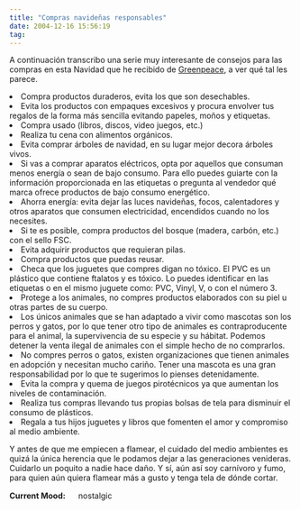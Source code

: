 ```yaml
---
title: "Compras navideñas responsables"
date: 2004-12-16 15:56:19
tag: 
---
```

<p>A continuación transcribo una serie muy interesante de consejos para las compras en esta Navidad que he recibido de <a href="http://www.greenpeace.org.mx/">Greenpeace</a>, a ver qué tal les parece.
</p>
<li>Compra productos duraderos, evita los que son desechables.</li>
<li>Evita los productos con empaques excesivos y procura envolver tus regalos de la forma más sencilla evitando papeles, moños y etiquetas.</li>
<li>Compra usado (libros, discos, video juegos, etc.)</li>
<li>Realiza tu cena con alimentos orgánicos.</li>
<li>Evita comprar árboles de navidad, en su lugar mejor decora árboles vivos.</li>
<li>Si vas a comprar aparatos eléctricos, opta por aquellos que consuman menos energía o sean de bajo consumo. Para ello puedes guiarte con la información proporcionada en las etiquetas o pregunta al vendedor qué marca ofrece productos de bajo consumo energético.</li>
<li>Ahorra energía: evita dejar las luces navideñas, focos, calentadores y otros aparatos que consumen electricidad, encendidos cuando no los necesites.</li>
<li>Si te es posible, compra productos del bosque (madera, carbón, etc.) con el sello FSC.</li>
<li>Evita adquirir productos que requieran pilas.</li>
<li>Compra productos que puedas reusar.</li>
<li>Checa que los juguetes que compres digan no tóxico. El PVC es un plástico que contiene ftalatos y es tóxico. Lo puedes identificar en las etiquetas o en el mismo juguete como: PVC, Vinyl, V, o con el número 3.</li>
<li>Protege a los animales, no compres productos elaborados con su piel u otras partes de su cuerpo.</li>
<li>Los únicos animales que se han adaptado a vivir como mascotas son los perros y gatos, por lo que tener otro tipo de animales es contraproducente para el animal, la supervivencia de su especie y su hábitat. Podemos detener la venta ilegal de animales con el simple hecho de no comprarlos.</li>
<li>No compres perros o gatos, existen organizaciones que tienen animales en adopción y necesitan mucho cariño. Tener una mascota es una gran responsabilidad por lo que te sugerimos lo pienses detenidamente.</li>
<li>Evita la compra y quema de juegos pirotécnicos ya que aumentan los niveles de contaminación.</li>
<li>Realiza tus compras llevando tus propias bolsas de tela para disminuir el consumo de plásticos.</li>
<li>Regala a tus hijos juguetes y libros que fomenten  el amor y compromiso al medio ambiente.

Y antes de que me empiecen a flamear, el cuidado del medio ambientes es quizá la única herencia que le podamos dejar a las generaciones venideras. Cuidarlo un poquito a nadie hace daño. Y sí, aún así soy carnívoro y fumo, para quien aún quiera flamear más a gusto y tenga tela de dónde cortar.</li>
<strong>Current Mood:</strong> <img width="15" height="15" src="http://stat.livejournal.com/img/mood/growf/smileys/thoughtful.gif"/> nostalgic
